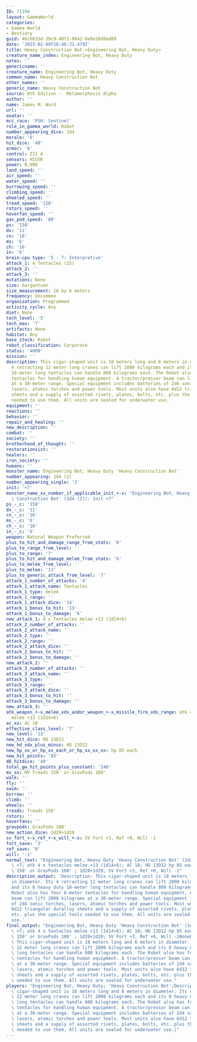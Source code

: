 ```yaml
---
ID: 71194
layout: GammaWorld
categories:
- Gamma World
- Bestiary
guid: 46c6633d-39c9-4071-8642-0e8e28d8ad88
date: '2023-02-09T16:46:31.479Z'
title: Heavy Construction Bot «Engineering Bot, Heavy Duty»
creature_name_index: Engineering Bot, Heavy Duty
notes: ''
genericname: ''
creature_name: Engineering Bot, Heavy Duty
common_name: Heavy Construction Bot
other_names: ''
generic_name: Heavy Construction Bot
source: 0th Edition -  Metamorphosis Alpha
author: ''
name: James M. Ward
url: ''
avatar: ''
mcc_race: 'PSH: Sentinel'
role_in_gamma_world: Robot
number_appearing_dice: 1d4
morale: '6'
hit_dice: '40'
armor: '8'
control: III A
sensors: HIUSR
power: B,H90
land_speed: ''
air_speed: ''
water_speed: ''
burrowing_speed: ''
climbing_speed: ''
wheeled_speed: ''
tread_speed: '120'
rotors_speed: ''
hoverfan_speed: ''
gav_pod_speed: '80'
ps: '150'
dx: '11'
cn: '16'
ms: '6'
ch: '16'
in: '6'
brain-cpu type: '5 - 7: Interpretive'
attack_1: 4 Tentacles (15)
attack_2: ''
attack_3: ''
mutations: None
size: Gargantuan
size_measurement: 18 by 6 meters
frequency: Uncommon
organization: Programmed
activity_cycle: Any
diet: None
tech_level: '5'
tech_max: '7'
artifacts: None
habitat: Any
base_stock: Robot
robot_classification: Corporate
status: '4000'
mission: ''
description: This cigar-shaped unit is 18 meters long and 6 meters in diameter. Its
  4 retracting 12 meter long cranes can lift 2000 kilograms each and its 8 heavy duty
  18-meter long tentacles can handle 800 kilograms each. The Robot also has four 6-meter
  tentacles for handling human equipment. A tractor/pressor beam can lift 2000 kilograms
  at a 30-meter range. Special equipment includes batteries of 2d4 sonic torches,
  lasers, atomic torches and power tools. Most units also have 6d12 triangular duralloy
  sheets and a supply of assorted rivets, plates, bolts, etc. plus the special tools
  needed to use them. All units are sealed for underwater use.
equipment: ''
reactions: ''
behavior: ''
repair_and_healing: ''
new_description: ''
combat: ''
society: ''
brotherhood_of_thought: ''
restorationsist: ''
healers: ''
iron_society: ''
humans: ''
monster_name: Engineering Bot, Heavy Duty 'Heavy Construction Bot'
number_appearing: 1d4 (2)
number_appearing_single: '2'
init: '+7'
monster_name_xx_number_if_applicable_init_+-x: "Engineering Bot, Heavy Duty 'Heavy\
  \ Construction Bot' (1d4 (2)): Init +7"
ps_-_c: '150'
dx_-_c: '11'
cn_-_c: '16'
ms_-_c: '6'
ch_-_c: '16'
in_-_c: '6'
weapon: Natural Weapon Preferred
plus_to_hit_and_damage_range_from_stats: '0'
plus_to_range_from_level: ''
plus_to_range: '7'
plus_to_hit_and_damage_melee_from_stats: '6'
plus_to_melee_from_level: ''
plus_to_melee: '13'
plus_to_generic_attack_from_level: '7'
attack_1_number_of_attacks: '4'
attack_1_attack_name: Tentacles
attack_1_type: melee
attack_1_range: ''
attack_1_attack_dice: '14'
attack_1_bonus_to_hit: '13'
attack_1_bonus_to_damage: '6'
new_attack_1: 4 x Tentacles melee +13 (1d14+6)
attack_2_number_of_attacks: ''
attack_2_attack_name: ''
attack_2_type: ''
attack_2_range: ''
attack_2_attack_dice: ''
attack_2_bonus_to_hit: ''
attack_2_bonus_to_damage: ''
new_attack_2: ''
attack_3_number_of_attacks: ''
attack_3_attack_name: ''
attack_3_type: ''
attack_3_range: ''
attack_3_attack_dice: ''
attack_3_bonus_to_hit: ''
attack_3_bonus_to_damage: ''
new_attack_3: ''
atk_weapon_+-x_melee_xdx_andor_weapon_+-x_missile_fire_xdx_range: atk 4 x tentacles
  melee +13 (1d14+6)
ac_xx: AC 18
effective_class_level: '7'
new_level: '13'
new_hit_dice: HD 13D12
new_hd_xdx_plus_minus: HD 13D12
new_hp_xx_or_hp_xx_each_or_hp_xx_xx_xx: hp 85 each
new_hit_points: '85'
d6_hitdice: '40'
total_gw_hit_points_plus_constant: '240'
mv_xx: MV Treads 150' or GravPods 100'
walk: ''
fly: ''
swim: ''
burrow: ''
climb: ''
wheels: ''
treads: Treads 150'
rotors: ''
hoverfans: ''
gravpods: GravPods 100'
new_action_dice: 1d20+1d20
sv_fort_+-x_ref_+-x_will_+-x: SV Fort +3, Ref +0, Will -1
fort_save: '3'
ref_save: '0'
will: '-1'
normal_text: "Engineering Bot, Heavy Duty 'Heavy Construction Bot' (1d4 (2)): Init\
  \ +7; atk 4 x tentacles melee +13 (1d14+6); AC 18; HD 13D12 hp 85 each; MV Treads\
  \ 150' or GravPods 100' ; 1d20+1d20; SV Fort +3, Ref +0, Will -1"
description_output: 'Description: This cigar-shaped unit is 18 meters long and 6 meters
  in diameter. Its 4 retracting 12 meter long cranes can lift 2000 kilograms each
  and its 8 heavy duty 18-meter long tentacles can handle 800 kilograms each. The
  Robot also has four 6-meter tentacles for handling human equipment. A tractor/pressor
  beam can lift 2000 kilograms at a 30-meter range. Special equipment includes batteries
  of 2d4 sonic torches, lasers, atomic torches and power tools. Most units also have
  6d12 triangular duralloy sheets and a supply of assorted rivets, plates, bolts,
  etc. plus the special tools needed to use them. All units are sealed for underwater
  use.'
final_output: "Engineering Bot, Heavy Duty 'Heavy Construction Bot' (1d4 (2)): Init\
  \ +7; atk 4 x tentacles melee +13 (1d14+6); AC 18; HD 13D12 hp 85 each; MV Treads\
  \ 150' or GravPods 100' ; 1d20+1d20; SV Fort +3, Ref +0, Will -1NoneDescription:\
  \ This cigar-shaped unit is 18 meters long and 6 meters in diameter. Its 4 retracting\
  \ 12 meter long cranes can lift 2000 kilograms each and its 8 heavy duty 18-meter\
  \ long tentacles can handle 800 kilograms each. The Robot also has four 6-meter\
  \ tentacles for handling human equipment. A tractor/pressor beam can lift 2000 kilograms\
  \ at a 30-meter range. Special equipment includes batteries of 2d4 sonic torches,\
  \ lasers, atomic torches and power tools. Most units also have 6d12 triangular duralloy\
  \ sheets and a supply of assorted rivets, plates, bolts, etc. plus the special tools\
  \ needed to use them. All units are sealed for underwater use."
players: "Engineering Bot, Heavy Duty; 'Heavy Construction Bot';Description: This\
  \ cigar-shaped unit is 18 meters long and 6 meters in diameter. Its 4 retracting\
  \ 12 meter long cranes can lift 2000 kilograms each and its 8 heavy duty 18-meter\
  \ long tentacles can handle 800 kilograms each. The Robot also has four 6-meter\
  \ tentacles for handling human equipment. A tractor/pressor beam can lift 2000 kilograms\
  \ at a 30-meter range. Special equipment includes batteries of 2d4 sonic torches,\
  \ lasers, atomic torches and power tools. Most units also have 6d12 triangular duralloy\
  \ sheets and a supply of assorted rivets, plates, bolts, etc. plus the special tools\
  \ needed to use them. All units are sealed for underwater use.|"
---
```

</br>